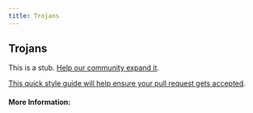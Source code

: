 ```yaml
---
title: Trojans
---
```


## Trojans

This is a stub. [Help our community expand it](https://github.com/freecodecamp/guides/tree/master/src/pages/articles/security/trojans/index.md).

[This quick style guide will help ensure your pull request gets accepted](https://github.com/freeCodeCamp/guides/blob/master/README.md).

<!-- The article goes here, in GitHub-flavored Markdown. Feel free to add YouTube videos, images, and CodePen/JSBin embeds  -->

#### More Information:
<!-- Please add any articles you think might be helpful to read before writing the article -->


